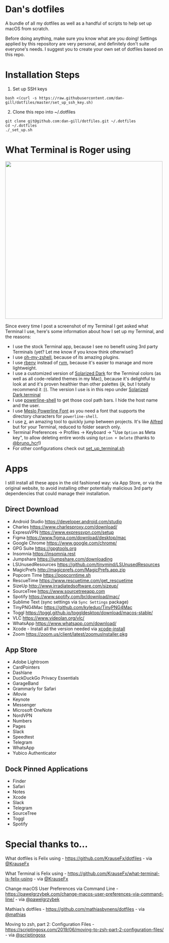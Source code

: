 # Dan's dotfiles

A bundle of all my dotfiles as well as a handful of scripts to help set up macOS from scratch.

Before doing anything, make sure you know what are you doing! Settings applied by this repository are very personal, and definitely don't suite everyone's needs. I suggest you to create your own set of dotfiles based on this repo.

# Installation Steps

1. Set up SSH keys

```
bash <(curl -s https://raw.githubusercontent.com/dan-gill/dotfiles/master/set_up_ssh_key.sh)
```

2. Clone this repo into ~/.dotfiles

```
git clone git@github.com:dan-gill/dotfiles.git ~/.dotfiles
cd ~/.dotfiles
./_set_up.sh
```

# What Terminal is Roger using

<img src="Assets/Terminal.png" width="500">

Since every time I post a screenshot of my Terminal I get asked what Terminal I use, here's some information about how I set up my Terminal, and the reasons:

- I use the stock Terminal app, because I see no benefit using 3rd party Terminals (yet? Let me know if you know think otherwise!)
- I use [oh-my-zshell](https://github.com/robbyrussell/oh-my-zsh), because of its amazing plugins.
- I use [rbenv](https://github.com/rbenv/rbenv) instead of [rvm](https://rvm.io/), because it's easier to manage and more lightweight.
- I use a customized version of [Solarized Dark](http://ethanschoonover.com/solarized) for the Terminal colors (as well as all code-related themes in my Mac), because it's delightful to look at and it's proven healthier than other palettes (jk, but I totally recommend it :)). The version I use is in this repo under [Solarized Dark.terminal](/Terminal/Solarized%20Dark.terminal)
- I use [powerline-shell](https://github.com/milkbikis/powerline-shell) to get those cool path bars. I hide the host name and the user.
- I use [Meslo Powerline Font](https://github.com/powerline/fonts/blob/master/Meslo%20Slashed/Meslo%20LG%20M%20Regular%20for%20Powerline.ttf) as you need a font that supports the directory characters for `powerline-shell`.
- I use [z](https://github.com/rupa/z), an amazing tool to quickly jump between projects. It's like [Alfred](https://www.alfredapp.com/) but for your Terminal, reduced to folder search only.
- Terminal Preferences → Profiles → Keyboard → "Use `Option` as Meta key", to allow deleting entire words using `Option + Delete` (thanks to [@bruno_hcr](https://twitter.com/bruno_hcr)!)
- For other configurations check out [set_up_terminal.sh](/Terminal/set_up_terminal.sh)

# Apps

I still install all these apps in the old fashioned way: via App Store, or via
the original website, to avoid installing other potentially malicious 3rd party
dependencies that could manage their installation.

## Direct Download

- Android Studio https://developer.android.com/studio   
- Charles https://www.charlesproxy.com/download/
- ExpressVPN https://www.expressvpn.com/setup
- Figma https://www.figma.com/download/desktop/mac
- Google Chrome https://www.google.com/chrome/
- GPG Suite https://gpgtools.org
- Insomnia https://insomnia.rest
- Jumpshare https://jumpshare.com/downloading
- LSUnusedResources https://github.com/tinymind/LSUnusedResources
- MagicPrefs http://magicprefs.com/MagicPrefs.app.zip
- Popcorn Time https://popcorntime.sh
- RescueTime https://www.rescuetime.com/get_rescuetime
- SizeUp http://www.irradiatedsoftware.com/sizeup/
- SourceTree https://www.sourcetreeapp.com
- Spotify https://www.spotify.com/br/download/mac/
- Sublime Text (sync settings via `Sync Settings` package)
- TinyPNG4Mac https://github.com/kyleduo/TinyPNG4Mac
- Toggl https://toggl.github.io/toggldesktop/download/macos-stable/
- VLC https://www.videolan.org/vlc/
- WhatsApp https://www.whatsapp.com/download/
- Xcode - Install all the version needed via [xcode-install](https://github.com/xcpretty/xcode-install)
- Zoom https://zoom.us/client/latest/zoomusInstaller.pkg

## App Store

- Adobe Lightroom
- CardPointers
- Dashlane
- DuckDuckGo Privacy Essentials
- GarageBand
- Grammarly for Safari
- iMovie
- Keynote
- Messenger
- Microsoft OneNote
- NordVPN
- Numbers
- Pages
- Slack
- Speedtest
- Telegram
- WhatsApp
- Yubico Authenticator

## Dock Pinned Applications

- Finder
- Safari
- Notes
- Xcode
- Slack
- Telegram
- SourceTree
- Toggl
- Spotify

# Special thanks to…

What dotfiles is Felix using - https://github.com/KrauseFx/dotfiles - via [@KrauseFx](https://twitter.com/krausefx)

What Terminal is Felix using - https://github.com/KrauseFx/what-terminal-is-felix-using - via [@KrauseFx](https://twitter.com/krausefx)

Change macOS User Preferences via Command Line - https://pawelgrzybek.com/change-macos-user-preferences-via-command-line/ - via [@pawelgrzybek](https://twitter.com/pawelgrzybek)

Mathias’s dotfiles - https://github.com/mathiasbynens/dotfiles - via [@mathias](https://twitter.com/mathias)

Moving to zsh, part 2: Configuration Files - https://scriptingosx.com/2019/06/moving-to-zsh-part-2-configuration-files/ - via [@scriptingosx](https://twitter.com/scriptingosx)
